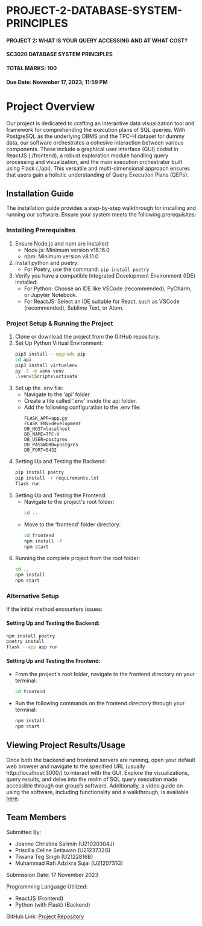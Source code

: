 # PROJECT-2-DATABASE-SYSTEM-PRINCIPLES

#### PROJECT 2: WHAT IS YOUR QUERY ACCESSING AND AT WHAT COST?  
#### SC3020 DATABASE SYSTEM PRINCIPLES 
#### TOTAL MARKS: 100 
#### Due Date: November 17, 2023; 11:59 PM 

# Project Overview
Our project is dedicated to crafting an interactive data visualization tool and framework for comprehending the execution plans of SQL queries. With PostgreSQL as the underlying DBMS and the TPC-H dataset for dummy data, our software orchestrates a cohesive interaction between various components. These include a graphical user interface (GUI) coded in ReactJS (./frontend), a robust exploration module handling query processing and visualization, and the main execution orchestrator built using Flask (./api). This versatile and multi-dimensional approach ensures that users gain a holistic understanding of Query Execution Plans (QEPs).

## Installation Guide
The installation guide provides a step-by-step walkthrough for installing and running our software. Ensure your system meets the following prerequisites:

### Installing Prerequisites
1. Ensure Node.js and npm are installed:
   - Node.js: Minimum version v16.16.0
   - npm: Minimum version v8.11.0
2. Install python and poetry:
   - For Poetry, use the command: `pip install poetry`
3. Verify you have a compatible Integrated Development Environment (IDE) installed:
   - For Python: Choose an IDE like VSCode (recommended), PyCharm, or Jupyter Notebook.
   - For ReactJS: Select an IDE suitable for React, such as VSCode (recommended), Sublime Text, or Atom.

### Project Setup & Running the Project
1. Clone or download the project from the GitHub repository.
2. Set Up Python Virtual Environment:
   ```bash
   pip3 install --upgrade pip
   cd api
   pip3 install virtualenv
   py -3 -m venv venv
   .\venv\Scripts\activate
   ```
3. Set up the .env file:
   - Navigate to the ‘api’ folder.
   - Create a file called ‘.env’ inside the api folder.
   - Add the following configuration to the .env file:
     ```
     FLASK_APP=app.py
     FLASK_ENV=development
     DB_HOST=localhost
     DB_NAME=TPC-H
     DB_USER=postgres
     DB_PASSWORD=postgres
     DB_PORT=5432
     ```
4. Setting Up and Testing the Backend:
   ```bash
   pip install poetry
   pip install -r requirements.txt
   flask run
   ```
5. Setting Up and Testing the Frontend:
   - Navigate to the project's root folder:
     ```bash
     cd ..
     ```
   - Move to the ‘frontend’ folder directory:
     ```bash
     cd frontend
     npm install -f
     npm start
     ```
6. Running the complete project from the root folder:
   ```bash
   cd ..
   npm install
   npm start
   ```

### Alternative Setup
If the initial method encounters issues:

#### Setting Up and Testing the Backend:
```bash
npm install poetry
poetry install
flask --app app run
```

#### Setting Up and Testing the Frontend:
- From the project's root folder, navigate to the frontend directory on your terminal:
  ```bash
  cd frontend
  ```
- Run the following commands on the frontend directory through your terminal:
  ```bash
  npm install
  npm start
  ```

## Viewing Project Results/Usage
Once both the backend and frontend servers are running, open your default web browser and navigate to the specified URL (usually http://localhost:3000/) to interact with the GUI. Explore the visualizations, query results, and delve into the realm of SQL query execution made accessible through our group’s software. Additionally, a video guide on using the software, including functionality and a walkthrough, is available [here](https://youtu.be/ZfDLBhyjvj0).


## Team Members
Submitted By:
- Joanne Christina Salimin (U21020304J)
- Priscilla Celine Setiawan (U2123732G)
- Tiwana Teg Singh (U2122816B)
- Muhammad Rafi Adzikra Sujai (U2120731G)

Submission Date: 17 November 2023

Programming Language Utilized:
- ReactJS (Frontend)
- Python (with Flask) (Backend)

GitHub Link: [Project Repository](https://github.com/tej172/PROJECT-2-DATABASE-SYSTEM-PRINCIPLES)
